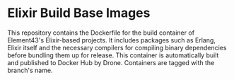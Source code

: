 # Elixir Build Base Images

This repository contains the Dockerfile for the build container of Element43's Elixir-based projects. It includes packages such as Erlang, Elixir itself and the necessary compilers for compiling binary dependencies before bundling them up for release. This container is automatically built and published to Docker Hub by Drone. Containers are tagged with the branch's name.
